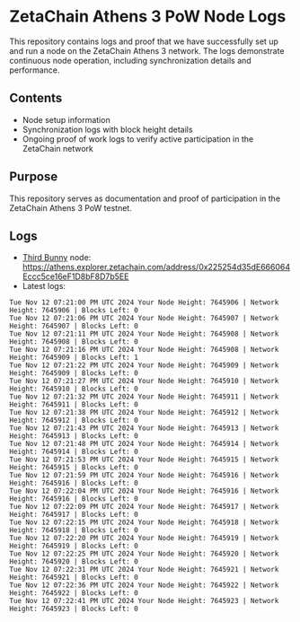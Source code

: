 # ZetaChain Athens 3 PoW Node Logs
This repository contains logs and proof that we have successfully set up and run a node on the ZetaChain Athens 3 network. The logs demonstrate continuous node operation, including synchronization details and performance.

## Contents
- Node setup information
- Synchronization logs with block height details
- Ongoing proof of work logs to verify active participation in the ZetaChain network

## Purpose
This repository serves as documentation and proof of participation in the ZetaChain Athens 3 PoW testnet.

## Logs

- [Third Bunny](https://thirdbunny.xyz/) node: https://athens.explorer.zetachain.com/address/0x225254d35dE666064Eccc5ce16eF1D8bF8D7b5EE
- Latest logs:
```
Tue Nov 12 07:21:00 PM UTC 2024 Your Node Height: 7645906 | Network Height: 7645906 | Blocks Left: 0
Tue Nov 12 07:21:06 PM UTC 2024 Your Node Height: 7645907 | Network Height: 7645907 | Blocks Left: 0
Tue Nov 12 07:21:11 PM UTC 2024 Your Node Height: 7645908 | Network Height: 7645908 | Blocks Left: 0
Tue Nov 12 07:21:16 PM UTC 2024 Your Node Height: 7645908 | Network Height: 7645909 | Blocks Left: 1
Tue Nov 12 07:21:22 PM UTC 2024 Your Node Height: 7645909 | Network Height: 7645909 | Blocks Left: 0
Tue Nov 12 07:21:27 PM UTC 2024 Your Node Height: 7645910 | Network Height: 7645910 | Blocks Left: 0
Tue Nov 12 07:21:32 PM UTC 2024 Your Node Height: 7645911 | Network Height: 7645911 | Blocks Left: 0
Tue Nov 12 07:21:38 PM UTC 2024 Your Node Height: 7645912 | Network Height: 7645912 | Blocks Left: 0
Tue Nov 12 07:21:43 PM UTC 2024 Your Node Height: 7645913 | Network Height: 7645913 | Blocks Left: 0
Tue Nov 12 07:21:48 PM UTC 2024 Your Node Height: 7645914 | Network Height: 7645914 | Blocks Left: 0
Tue Nov 12 07:21:53 PM UTC 2024 Your Node Height: 7645915 | Network Height: 7645915 | Blocks Left: 0
Tue Nov 12 07:21:59 PM UTC 2024 Your Node Height: 7645916 | Network Height: 7645916 | Blocks Left: 0
Tue Nov 12 07:22:04 PM UTC 2024 Your Node Height: 7645916 | Network Height: 7645916 | Blocks Left: 0
Tue Nov 12 07:22:09 PM UTC 2024 Your Node Height: 7645917 | Network Height: 7645917 | Blocks Left: 0
Tue Nov 12 07:22:15 PM UTC 2024 Your Node Height: 7645918 | Network Height: 7645918 | Blocks Left: 0
Tue Nov 12 07:22:20 PM UTC 2024 Your Node Height: 7645919 | Network Height: 7645919 | Blocks Left: 0
Tue Nov 12 07:22:25 PM UTC 2024 Your Node Height: 7645920 | Network Height: 7645920 | Blocks Left: 0
Tue Nov 12 07:22:31 PM UTC 2024 Your Node Height: 7645921 | Network Height: 7645921 | Blocks Left: 0
Tue Nov 12 07:22:36 PM UTC 2024 Your Node Height: 7645922 | Network Height: 7645922 | Blocks Left: 0
Tue Nov 12 07:22:41 PM UTC 2024 Your Node Height: 7645923 | Network Height: 7645923 | Blocks Left: 0
```
